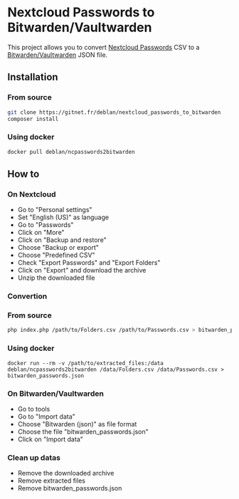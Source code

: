 # Nextcloud Passwords to Bitwarden/Vaultwarden

This project allows you to convert [Nextcloud Passwords](https://apps.nextcloud.com/apps/passwords) CSV to a [Bitwarden/Vaultwarden](https://github.com/dani-garcia/vaultwarden) JSON file.

## Installation

### From source

```sh
git clone https://gitnet.fr/deblan/nextcloud_passwords_to_bitwarden
composer install
```

### Using docker

```sh
docker pull deblan/ncpasswords2bitwarden
```

## How to

### On Nextcloud

- Go to "Personal settings"
- Set "English (US)" as language
- Go to "Passwords"
- Click on "More"
- Click on "Backup and restore"
- Choose "Backup or export"
- Choose "Predefined CSV"
- Check "Export Passwords" and "Export Folders"
- Click on "Export" and download the archive
- Unzip the downloaded file

### Convertion

### From source

```sh
php index.php /path/to/Folders.csv /path/to/Passwords.csv > bitwarden_passwords.json
```

### Using docker

```
docker run --rm -v /path/to/extracted_files:/data deblan/ncpasswords2bitwarden /data/Folders.csv /data/Passwords.csv > bitwarden_passwords.json
```

### On Bitwarden/Vaultwarden

- Go to tools
- Go to "Import data"
- Choose "Bitwarden (json)" as file format
- Choose the file "bitwarden_passwords.json"
- Click on "Import data"

### Clean up datas

- Remove the downloaded archive
- Remove extracted files
- Remove bitwarden_passwords.json
